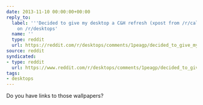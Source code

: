 ```yaml
---
date: 2013-11-10 00:00:00+00:00
reply_to:
  label: '''Decided to give my desktop a C&H refresh (xpost from /r/calvinandhobbes)''
    on /r/desktops'
  name: ''
  type: reddit
  url: https://reddit.com/r/desktops/comments/1peagp/decided_to_give_my_desktop_a_ch_refresh_xpost/
source: reddit
syndicated:
- type: reddit
  url: https://www.reddit.com/r/desktops/comments/1peagp/decided_to_give_my_desktop_a_ch_refresh_xpost/cdawfe1/
tags:
- desktops
---
```


Do you have links to those wallpapers?
